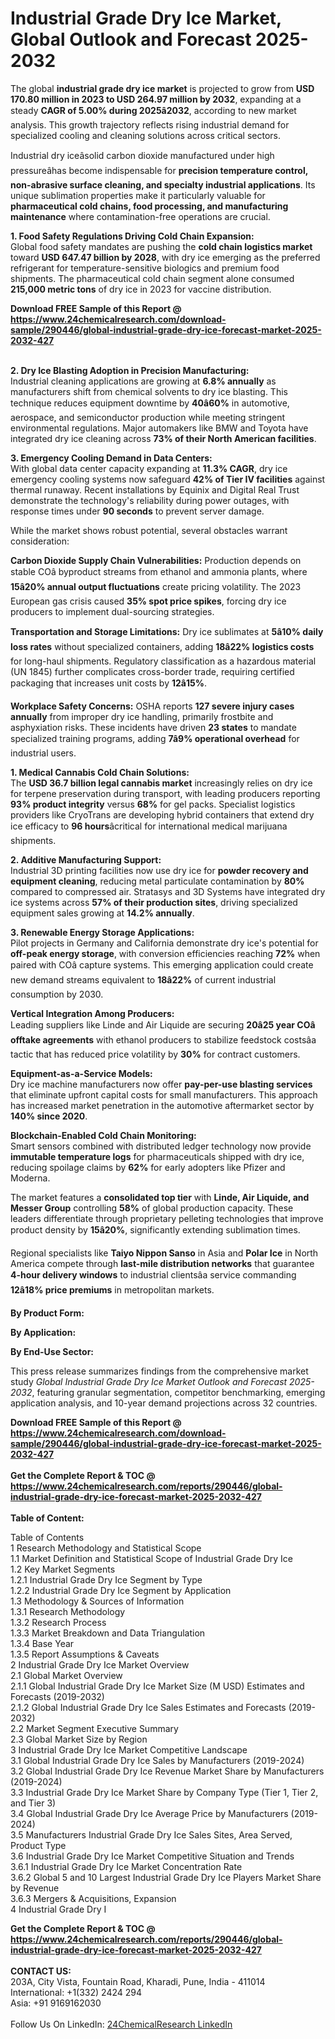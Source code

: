 <h1>Industrial Grade Dry Ice Market, Global Outlook and Forecast 2025-2032</h1><p>The global <strong>industrial grade dry ice market</strong> is projected to grow from <strong>USD 170.80 million in 2023 to USD 264.97 million by 2032</strong>, expanding at a steady <strong>CAGR of 5.00% during 2025â2032</strong>, according to new market analysis. This growth trajectory reflects rising industrial demand for specialized cooling and cleaning solutions across critical sectors.</p><p>Industrial dry iceâsolid carbon dioxide manufactured under high pressureâhas become indispensable for <strong>precision temperature control, non-abrasive surface cleaning, and specialty industrial applications</strong>. Its unique sublimation properties make it particularly valuable for <strong>pharmaceutical cold chains, food processing, and manufacturing maintenance</strong> where contamination-free operations are crucial.</p><p><strong>1. Food Safety Regulations Driving Cold Chain Expansion:</strong><br>
Global food safety mandates are pushing the <strong>cold chain logistics market</strong> toward <strong>USD 647.47 billion by 2028</strong>, with dry ice emerging as the preferred refrigerant for temperature-sensitive biologics and premium food shipments. The pharmaceutical cold chain segment alone consumed <strong>215,000 metric tons</strong> of dry ice in 2023 for vaccine distribution.</p><div><b>Download FREE Sample of this Report @ 
            <a href="https://www.24chemicalresearch.com/download-sample/290446/global-industrial-grade-dry-ice-forecast-market-2025-2032-427">
            https://www.24chemicalresearch.com/download-sample/290446/global-industrial-grade-dry-ice-forecast-market-2025-2032-427</a></b></div><br><p><strong>2. Dry Ice Blasting Adoption in Precision Manufacturing:</strong><br>
Industrial cleaning applications are growing at <strong>6.8% annually</strong> as manufacturers shift from chemical solvents to dry ice blasting. This technique reduces equipment downtime by <strong>40â60%</strong> in automotive, aerospace, and semiconductor production while meeting stringent environmental regulations. Major automakers like BMW and Toyota have integrated dry ice cleaning across <strong>73% of their North American facilities</strong>.</p><p><strong>3. Emergency Cooling Demand in Data Centers:</strong><br>
With global data center capacity expanding at <strong>11.3% CAGR</strong>, dry ice emergency cooling systems now safeguard <strong>42% of Tier IV facilities</strong> against thermal runaway. Recent installations by Equinix and Digital Real Trust demonstrate the technology's reliability during power outages, with response times under <strong>90 seconds</strong> to prevent server damage.</p><p>While the market shows robust potential, several obstacles warrant consideration:</p><p><strong>Carbon Dioxide Supply Chain Vulnerabilities:</strong> Production depends on stable COâ byproduct streams from ethanol and ammonia plants, where <strong>15â20% annual output fluctuations</strong> create pricing volatility. The 2023 European gas crisis caused <strong>35% spot price spikes</strong>, forcing dry ice producers to implement dual-sourcing strategies.</p><p><strong>Transportation and Storage Limitations:</strong> Dry ice sublimates at <strong>5â10% daily loss rates</strong> without specialized containers, adding <strong>18â22% logistics costs</strong> for long-haul shipments. Regulatory classification as a hazardous material (UN 1845) further complicates cross-border trade, requiring certified packaging that increases unit costs by <strong>12â15%</strong>.</p><p><strong>Workplace Safety Concerns:</strong> OSHA reports <strong>127 severe injury cases annually</strong> from improper dry ice handling, primarily frostbite and asphyxiation risks. These incidents have driven <strong>23 states</strong> to mandate specialized training programs, adding <strong>7â9% operational overhead</strong> for industrial users.</p><p><strong>1. Medical Cannabis Cold Chain Solutions:</strong><br>
The <strong>USD 36.7 billion legal cannabis market</strong> increasingly relies on dry ice for terpene preservation during transport, with leading producers reporting <strong>93% product integrity</strong> versus <strong>68%</strong> for gel packs. Specialist logistics providers like CryoTrans are developing hybrid containers that extend dry ice efficacy to <strong>96 hours</strong>âcritical for international medical marijuana shipments.</p><p><strong>2. Additive Manufacturing Support:</strong><br>
Industrial 3D printing facilities now use dry ice for <strong>powder recovery and equipment cleaning</strong>, reducing metal particulate contamination by <strong>80%</strong> compared to compressed air. Stratasys and 3D Systems have integrated dry ice systems across <strong>57% of their production sites</strong>, driving specialized equipment sales growing at <strong>14.2% annually</strong>.</p><p><strong>3. Renewable Energy Storage Applications:</strong><br>
Pilot projects in Germany and California demonstrate dry ice's potential for <strong>off-peak energy storage</strong>, with conversion efficiencies reaching <strong>72%</strong> when paired with COâ capture systems. This emerging application could create new demand streams equivalent to <strong>18â22%</strong> of current industrial consumption by 2030.</p><p><strong>Vertical Integration Among Producers:</strong><br>
    Leading suppliers like Linde and Air Liquide are securing <strong>20â25 year COâ offtake agreements</strong> with ethanol producers to stabilize feedstock costsâa tactic that has reduced price volatility by <strong>30%</strong> for contract customers.</p><p><strong>Equipment-as-a-Service Models:</strong><br>
    Dry ice machine manufacturers now offer <strong>pay-per-use blasting services</strong> that eliminate upfront capital costs for small manufacturers. This approach has increased market penetration in the automotive aftermarket sector by <strong>140% since 2020</strong>.</p><p><strong>Blockchain-Enabled Cold Chain Monitoring:</strong><br>
    Smart sensors combined with distributed ledger technology now provide <strong>immutable temperature logs</strong> for pharmaceuticals shipped with dry ice, reducing spoilage claims by <strong>62%</strong> for early adopters like Pfizer and Moderna.</p><p>The market features a <strong>consolidated top tier</strong> with <strong>Linde, Air Liquide, and Messer Group</strong> controlling <strong>58%</strong> of global production capacity. These leaders differentiate through proprietary pelleting technologies that improve product density by <strong>15â20%</strong>, significantly extending sublimation times.</p><p>Regional specialists like <strong>Taiyo Nippon Sanso</strong> in Asia and <strong>Polar Ice</strong> in North America compete through <strong>last-mile distribution networks</strong> that guarantee <strong>4-hour delivery windows</strong> to industrial clientsâa service commanding <strong>12â18% price premiums</strong> in metropolitan markets.</p><p><strong>By Product Form:</strong></p><p><strong>By Application:</strong></p><p><strong>By End-Use Sector:</strong></p><p>This press release summarizes findings from the comprehensive market study <em>Global Industrial Grade Dry Ice Market Outlook and Forecast 2025-2032</em>, featuring granular segmentation, competitor benchmarking, emerging application analysis, and 10-year demand projections across 32 countries.</p><div><b>Download FREE Sample of this Report @ 
            <a href="https://www.24chemicalresearch.com/download-sample/290446/global-industrial-grade-dry-ice-forecast-market-2025-2032-427">
            https://www.24chemicalresearch.com/download-sample/290446/global-industrial-grade-dry-ice-forecast-market-2025-2032-427</a></b></div><br><div><b>Get the Complete Report & TOC @ 
            <a href="https://www.24chemicalresearch.com/reports/290446/global-industrial-grade-dry-ice-forecast-market-2025-2032-427">
            https://www.24chemicalresearch.com/reports/290446/global-industrial-grade-dry-ice-forecast-market-2025-2032-427</a></b></div><br>
            <b>Table of Content:</b><p>Table of Contents<br />
1 Research Methodology and Statistical Scope<br />
1.1 Market Definition and Statistical Scope of Industrial Grade Dry Ice<br />
1.2 Key Market Segments<br />
1.2.1 Industrial Grade Dry Ice Segment by Type<br />
1.2.2 Industrial Grade Dry Ice Segment by Application<br />
1.3 Methodology & Sources of Information<br />
1.3.1 Research Methodology<br />
1.3.2 Research Process<br />
1.3.3 Market Breakdown and Data Triangulation<br />
1.3.4 Base Year<br />
1.3.5 Report Assumptions & Caveats<br />
2 Industrial Grade Dry Ice Market Overview<br />
2.1 Global Market Overview<br />
2.1.1 Global Industrial Grade Dry Ice Market Size (M USD) Estimates and Forecasts (2019-2032)<br />
2.1.2 Global Industrial Grade Dry Ice Sales Estimates and Forecasts (2019-2032)<br />
2.2 Market Segment Executive Summary<br />
2.3 Global Market Size by Region<br />
3 Industrial Grade Dry Ice Market Competitive Landscape<br />
3.1 Global Industrial Grade Dry Ice Sales by Manufacturers (2019-2024)<br />
3.2 Global Industrial Grade Dry Ice Revenue Market Share by Manufacturers (2019-2024)<br />
3.3 Industrial Grade Dry Ice Market Share by Company Type (Tier 1, Tier 2, and Tier 3)<br />
3.4 Global Industrial Grade Dry Ice Average Price by Manufacturers (2019-2024)<br />
3.5 Manufacturers Industrial Grade Dry Ice Sales Sites, Area Served, Product Type<br />
3.6 Industrial Grade Dry Ice Market Competitive Situation and Trends<br />
3.6.1 Industrial Grade Dry Ice Market Concentration Rate<br />
3.6.2 Global 5 and 10 Largest Industrial Grade Dry Ice Players Market Share by Revenue<br />
3.6.3 Mergers & Acquisitions, Expansion<br />
4 Industrial Grade Dry I</p><div><b>Get the Complete Report & TOC @ 
            <a href="https://www.24chemicalresearch.com/reports/290446/global-industrial-grade-dry-ice-forecast-market-2025-2032-427">
            https://www.24chemicalresearch.com/reports/290446/global-industrial-grade-dry-ice-forecast-market-2025-2032-427</a></b></div><br><b>CONTACT US:</b><br>
            203A, City Vista, Fountain Road, Kharadi, Pune, India - 411014<br>
            International: +1(332) 2424 294<br>
            Asia: +91 9169162030 <br><br>
            Follow Us On LinkedIn: <a href="https://www.linkedin.com/company/24chemicalresearch/">24ChemicalResearch LinkedIn</a>